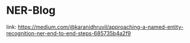 # NER-Blog

link: https://medium.com/@karanidhruvil/approaching-a-named-entity-recognition-ner-end-to-end-steps-685735b4a2f9
